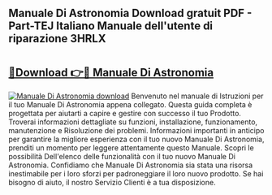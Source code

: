 ## Manuale Di Astronomia Download gratuit PDF - Part-TEJ Italiano Manuale dell'utente di riparazione 3HRLX

# <h2><a href="http://dffdrre.blite.top/?on=Manuale+Di+Astronomia">🔗Download 👉🔴 Manuale Di Astronomia</a></h2>

[![Manuale Di Astronomia download](https://i.imgur.com/lujVjoI.png)](http://dffdrre.blite.top/?on=Manuale+Di+Astronomia)
Benvenuto nel manuale di Istruzioni per il tuo Manuale Di Astronomia appena collegato. Questa guida completa è progettata per aiutarti a capire e gestire con successo il tuo Prodotto. Troverai informazioni dettagliate su funzioni, installazione, funzionamento, manutenzione e Risoluzione dei problemi. Informazioni importanti in anticipo per garantire la migliore esperienza con il tuo nuovo Manuale Di Astronomia, prenditi un momento per leggere attentamente questo Manuale. Scopri le possibilità Dell'elenco delle funzionalità con il tuo nuovo Manuale Di Astronomia. Confidiamo che Manuale Di Astronomia sia stata una risorsa inestimabile per i loro sforzi per padroneggiare il loro nuovo prodotto. Se hai bisogno di aiuto, il nostro Servizio Clienti è a tua disposizione.
